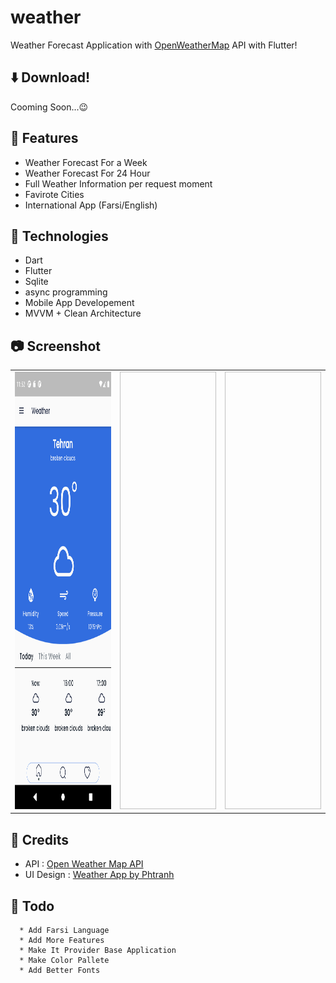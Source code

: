 # weather

Weather Forecast Application with [OpenWeatherMap](https://openweathermap.org/api) API with Flutter!

## ⬇️ Download!
Cooming Soon...😉

## 🚀 Features

* Weather Forecast For a Week
* Weather Forecast For 24 Hour
* Full Weather Information per request moment
* Favirote Cities
* International App (Farsi/English) 

## 🦍 Technologies
* Dart
* Flutter
* Sqlite
* async programming
* Mobile App Developement
* MVVM + Clean Architecture

## 📷 Screenshot
<table>
  <tr>
    <td>
  <img src="https://github.com/amirmojarad/weather-app/blob/main/screenshots/main.png" width="500px" height = "700px">
    </td>
    
   <td>
  <img "https://github.com/amirmojarad/weather-app/blob/main/screenshots/search.png" width="500px" height = "700px">
   </td>
   
   <td>
  <img "https://github.com/amirmojarad/weather-app/blob/main/screenshots/cities.png" width="500px" height = "700px">
   </td>
  
  </tr>
</table>


## 🔧 Credits

* API : [Open Weather Map API](https://openweathermap.org/api)
* UI Design : [Weather App by Phtranh](https://www.behance.net/gallery/90366995/Weather-App?tracking_source=search_projects_recommended%7Cweather%20forecast%20app)

## 📝 Todo
```
  * Add Farsi Language
  * Add More Features
  * Make It Provider Base Application
  * Make Color Pallete
  * Add Better Fonts
```
